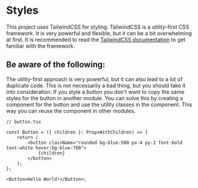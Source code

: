 # Styles

This project uses TailwindCSS for styling. TailwindCSS is a utility-first CSS framework. It is very powerful and flexible, but it can be a bit overwhelming at first. It is recommended to read the [TailwindCSS documentation](https://tailwindcss.com/docs) to get familiar with the framework.

## Be aware of the following:

The utility-first approach is very powerful, but it can also lead to a lot of duplicate code. This is not necessarily a bad thing, but you should take it into consideration. If you style a button you don't want to copy the same styles for the button in another module. You can solve this by creating a component for the button and use the utility classes in the component. This way you can reuse the component in other modules.

```tsx
// button.tsx

const Button = ({ children }: PropsWithChildren) => {
    return (
        <button className="rounded bg-blue-500 px-4 py-2 font-bold text-white hover:bg-blue-700">
            {children}
        </button>
    );
};

<Button>Hello World!</Button>;
```
